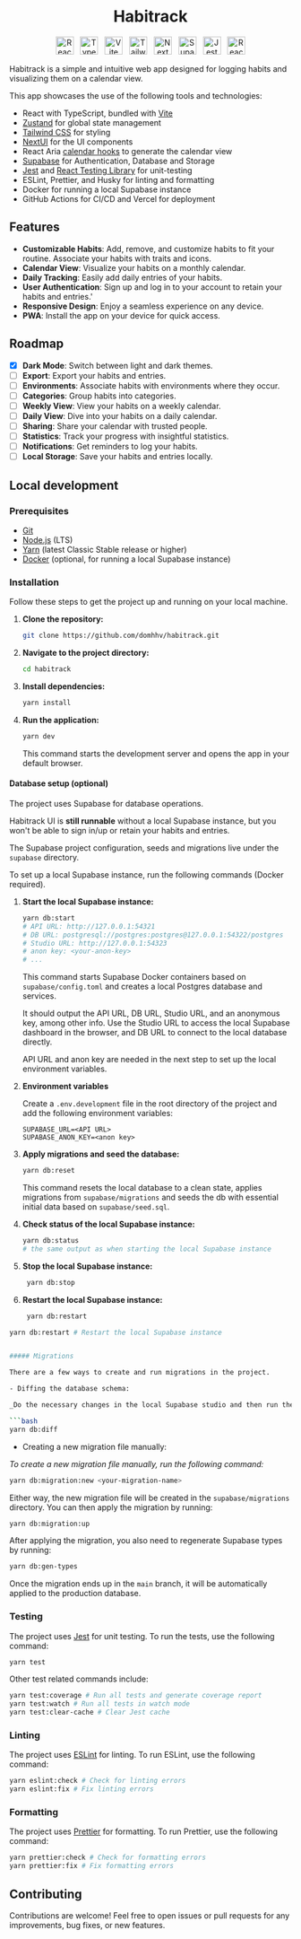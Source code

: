<h1 align="center">Habitrack</h1>

<div align="center">
<a href="https://react.dev/" title="React"><img src="https://i.ibb.co/DzpWrw3/react.png" alt="React" width="32" height="32" /></a>
&nbsp;
<a href="https://www.typescriptlang.org/" title="TypeScript"><img src="https://i.ibb.co/Kq8DY4f/typescript.png" alt="TypeScript" width="32" height="32"></a>
&nbsp;
<a href="https://vite.dev/" title="Vite"><img src="https://i.ibb.co/FWtjy8J/Vite-js.png" alt="Vite" width="32" height="32"></a>
&nbsp;
<a href="https://tailwindcss.com/" title="TailwindCSS"><img src="https://i.ibb.co/mR0BWJx/Tailwind-CSS.png" alt="Tailwind" width="32" height="32" /></a>
&nbsp;
<a href="https://nextui.org" title="NextUI"><img src="https://i.ibb.co/xYjF5K6/nextui.png" alt="NextUI" width="32" height="32"></a>
&nbsp;
<a href="https://supabase.com/" title="Supabase"><img src="https://i.ibb.co/WnJ9m8k/supabase-logo-icon.png" alt="Supabase" width="32" height="32"></a>
&nbsp;
<a href="https://jestjs.io/" title="Jest"><img src="https://i.ibb.co/M50R4zP/Jest.png" alt="Jest" width="32" height="32"></a>
&nbsp;
<a href="https://testing-library.com/" title="React Testing Library"><img src="https://i.ibb.co/YLnX0VY/octopus-64x64.png" alt="React Testing Library" width="32" height="32"></a>
</div>

Habitrack is a simple and intuitive web app designed for logging habits and visualizing them on a calendar view.

This app showcases the use of the following tools and technologies:

- React with TypeScript, bundled with [Vite](https://vite.dev/)
- [Zustand](https://zustand.docs.pmnd.rs/) for global state management
- [Tailwind CSS](https://tailwindcss.com) for styling
- [NextUI](https://nextui.org) for the UI components
- React Aria [calendar hooks](https://react-spectrum.adobe.com/react-aria/useCalendar.html) to generate the calendar view
- [Supabase](https://supabase.io) for Authentication, Database and Storage
- [Jest](https://jestjs.io) and [React Testing Library](https://testing-library.com/docs/react-testing-library/intro) for unit-testing
- ESLint, Prettier, and Husky for linting and formatting
- Docker for running a local Supabase instance
- GitHub Actions for CI/CD and Vercel for deployment

## Features

- **Customizable Habits**: Add, remove, and customize habits to fit your routine. Associate your habits with traits and icons.
- **Calendar View**: Visualize your habits on a monthly calendar.
- **Daily Tracking**: Easily add daily entries of your habits.
- **User Authentication**: Sign up and log in to your account to retain your habits and entries.'
- **Responsive Design**: Enjoy a seamless experience on any device.
- **PWA**: Install the app on your device for quick access.

## Roadmap

- [x] **Dark Mode**: Switch between light and dark themes.
- [ ] **Export**: Export your habits and entries.
- [ ] **Environments**: Associate habits with environments where they occur.
- [ ] **Categories**: Group habits into categories.
- [ ] **Weekly View**: View your habits on a weekly calendar.
- [ ] **Daily View**: Dive into your habits on a daily calendar.
- [ ] **Sharing**: Share your calendar with trusted people.
- [ ] **Statistics**: Track your progress with insightful statistics.
- [ ] **Notifications**: Get reminders to log your habits.
- [ ] **Local Storage**: Save your habits and entries locally.

## Local development

### Prerequisites

- [Git](https://git-scm.com/)
- [Node.js](https://nodejs.org/en/) (LTS)
- [Yarn](https://classic.yarnpkg.com/lang/en/docs/install) (latest Classic Stable release or higher)
- [Docker](https://docs.docker.com/get-started/get-docker/) (optional, for running a local Supabase instance)

### Installation

Follow these steps to get the project up and running on your local machine.

1. **Clone the repository:**

   ```bash
   git clone https://github.com/domhhv/habitrack.git
   ```

2. **Navigate to the project directory:**

   ```bash
   cd habitrack
   ```

3. **Install dependencies:**

   ```bash
   yarn install
   ```

4. **Run the application:**

   ```bash
   yarn dev
   ```

   This command starts the development server and opens the app in your default browser.

#### Database setup (optional)

The project uses Supabase for database operations.

Habitrack UI is **still runnable** without a local Supabase instance, but you won't be able to sign in/up or retain your habits and entries.

The Supabase project configuration, seeds and migrations live under the `supabase` directory.

To set up a local Supabase instance, run the following commands (Docker required).

1. **Start the local Supabase instance:**

   ```bash
   yarn db:start
   # API URL: http://127.0.0.1:54321
   # DB URL: postgresql://postgres:postgres@127.0.0.1:54322/postgres
   # Studio URL: http://127.0.0.1:54323
   # anon key: <your-anon-key>
   # ...
   ```

   This command starts Supabase Docker containers based on `supabase/config.toml` and creates a local Postgres database and services.

   It should output the API URL, DB URL, Studio URL, and an anonymous key, among other info. Use the Studio URL to access the local Supabase dashboard in the browser, and DB URL to connect to the local database directly.

   API URL and anon key are needed in the next step to set up the local environment variables.

2. **Environment variables**

   Create a `.env.development` file in the root directory of the project and add the following environment variables:

   ```
   SUPABASE_URL=<API URL>
   SUPABASE_ANON_KEY=<anon key>
   ```

3. **Apply migrations and seed the database:**

   ```bash
   yarn db:reset
   ```

   This command resets the local database to a clean state, applies migrations from `supabase/migrations` and seeds the db with essential initial data based on `supabase/seed.sql`.

4. **Check status of the local Supabase instance:**

   ```bash
   yarn db:status
   # the same output as when starting the local Supabase instance
   ```

5. **Stop the local Supabase instance:**

   ```bash
    yarn db:stop
   ```

6. **Restart the local Supabase instance:**

   ```bash
    yarn db:restart
   ```

````bash
yarn db:restart # Restart the local Supabase instance


##### Migrations

There are a few ways to create and run migrations in the project.

- Diffing the database schema:

_Do the necessary changes in the local Supabase studio and then run the following to automatically generate a new migration file:_

```bash
yarn db:diff
````

- Creating a new migration file manually:

_To create a new migration file manually, run the following command:_

```bash
yarn db:migration:new <your-migration-name>
```

Either way, the new migration file will be created in the `supabase/migrations` directory. You can then apply the migration by running:

```bash
yarn db:migration:up
```

After applying the migration, you also need to regenerate Supabase types by running:

```bash
yarn db:gen-types
```

Once the migration ends up in the `main` branch, it will be automatically applied to the production database.

### Testing

The project uses [Jest](https://jestjs.io/) for unit testing. To run the tests, use the following command:

```bash
yarn test
```

Other test related commands include:

```bash
yarn test:coverage # Run all tests and generate coverage report
yarn test:watch # Run all tests in watch mode
yarn test:clear-cache # Clear Jest cache
```

### Linting

The project uses [ESLint](https://eslint.org/) for linting. To run ESLint, use the following command:

```bash
yarn eslint:check # Check for linting errors
yarn eslint:fix # Fix linting errors
```

### Formatting

The project uses [Prettier](https://prettier.io/) for formatting. To run Prettier, use the following command:

```bash
yarn prettier:check # Check for formatting errors
yarn prettier:fix # Fix formatting errors
```

## Contributing

Contributions are welcome! Feel free to open issues or pull requests for any improvements, bug fixes, or new features.
